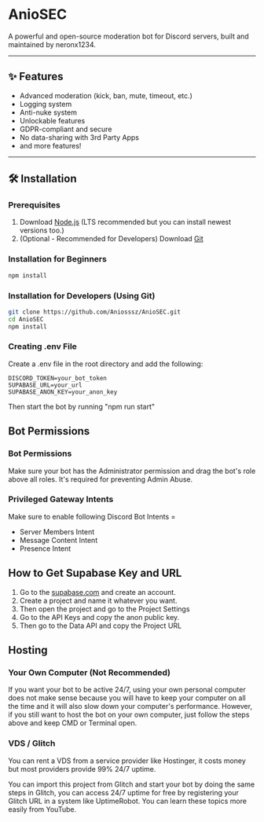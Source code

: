 # AnioSEC

A powerful and open-source moderation bot for Discord servers, built and maintained by neronx1234.

---

## ✨ Features

- Advanced moderation (kick, ban, mute, timeout, etc.)
- Logging system 
- Anti-nuke system
- Unlockable features
- GDPR-compliant and secure
- No data-sharing with 3rd Party Apps
- and more features!

---

## 🛠️ Installation

### Prerequisites

1. Download [Node.js](https://nodejs.org/en/download) (LTS recommended but you can install newest versions too.)
2. (Optional - Recommended for Developers) Download [Git](https://git-scm.com/downloads)

### Installation for Beginners

```bash
npm install
```


### Installation for Developers (Using Git)

```bash
git clone https://github.com/Aniosssz/AnioSEC.git
cd AnioSEC
npm install
```

### Creating .env File
Create a .env file in the root directory and add the following:
```env
DISCORD_TOKEN=your_bot_token
SUPABASE_URL=your_url
SUPABASE_ANON_KEY=your_anon_key
```
Then start the bot by running "npm run start"

## Bot Permissions

### Bot Permissions
Make sure your bot has the Administrator permission and drag the bot's role above all roles.
It's required for preventing Admin Abuse.

### Privileged Gateway Intents
Make sure to enable following Discord Bot Intents =
- Server Members Intent
- Message Content Intent
- Presence Intent

## How to Get Supabase Key and URL
1. Go to the [supabase.com](https://supabase.com/) and create an account.
2. Create a project and name it whatever you want.
3. Then open the project and go to the Project Settings
4. Go to the API Keys and copy the anon public key. 
5. Then go to the Data API and copy the Project URL

## Hosting

### Your Own Computer (Not Recommended)

If you want your bot to be active 24/7, using your own personal computer does not make sense because you will have to keep your computer on all the time and it will also slow down your computer's performance.
However, if you still want to host the bot on your own computer, just follow the steps above and keep CMD or Terminal open.

### VDS / Glitch

You can rent a VDS from a service provider like Hostinger, it costs money but most providers provide 99% 24/7 uptime.

You can import this project from Glitch and start your bot by doing the same steps in Glitch, you can access 24/7 uptime for free by registering your Glitch URL in a system like UptimeRobot. You can learn these topics more easily from YouTube.

